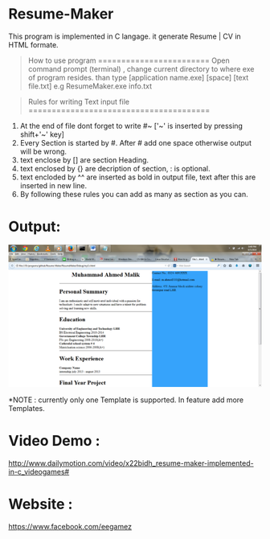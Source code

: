 Resume-Maker
============

This program is implemented in C langage. it generate Resume | CV in HTML formate.

> How to use program 
========================
Open command prompt (terminal) , change current directory to where exe of program  resides.
than type [application name.exe] [space] [text file.txt] e.g ResumeMaker.exe info.txt

> Rules for writing Text input file 
=======================================
1. At the end of file dont forget to write #~ ['~' is inserted by pressing shift+'~' key]
2. Every Section is started by #. After # add one space otherwise output will be wrong.
3. text enclose by [] are section Heading.
4. text enclosed by {} are decription of section, : is optional.
5. text encloded by ^^ are inserted as bold in output file, text after this are inserted in new line.
6. By following these rules you can add as many as section as you can.

Output:
=======
![Screenshot](https://raw.githubusercontent.com/Ahmed310/Resume-Maker/master/ResumeMaker/screenshot.png)


*NOTE : currently only one Template is supported. In feature add more Templates.

Video Demo :
============
http://www.dailymotion.com/video/x22bidh_resume-maker-implemented-in-c_videogames#

Website : 
=========
https://www.facebook.com/eegamez
